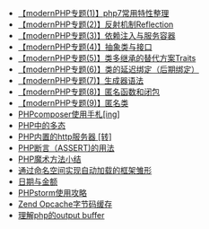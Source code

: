 * [【modernPHP专题(1)】php7常用特性整理](【modernPHP专题(1)】php7常用特性整理.md)
* [【modernPHP专题(2)】反射机制Reflection](【modernPHP专题(2)】反射机制Reflection.md)
* [【modernPHP专题(3)】依赖注入与服务容器](【modernPHP专题(3)】依赖注入与服务容器.md)
* [【modernPHP专题(4)】抽象类与接口](【modernPHP专题(4)】抽象类与接口.md)
* [【modernPHP专题(5)】类多继承的替代方案Traits](【modernPHP专题(5)】类多继承的替代方案Traits.md)
* [【modernPHP专题(6)】类的延迟绑定（后期绑定）](【modernPHP专题(6)】类的延迟绑定（后期绑定）.md)
* [【modernPHP专题(7)】生成器语法](【modernPHP专题(7)】生成器语法.md)
* [【modernPHP专题(8)】匿名函数和闭包](【modernPHP专题(8)】匿名函数和闭包.md)
* [【modernPHP专题(9)】匿名类](【modernPHP专题(9)】匿名类.md)
* [PHPcomposer使用手札[ing]](PHPcomposer使用手札[ing].md)
* [PHP中的多态](PHP中的多态.md)
* [PHP内置的http服务器 [转]](PHP内置的http服务器.md)
* [PHP断言（ASSERT)的用法](PHP断言ASSERT.md)
* [PHP魔术方法小结](PHP魔术方法小结.md)
* [通过命名空间实现自动加载的框架雏形](通过命名空间实现自动加载的框架雏形.md)
* [日期与金额](日期与金额.md)
* [PHPstorm使用攻略](PHPstorm使用攻略.md)
* [Zend Opcache字节码缓存](ZendOpcache.md)
* [理解php的output buffer](理解php的outputbuffer.md)
